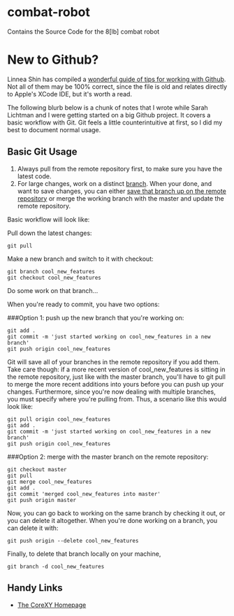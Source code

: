 combat-robot
==========================

Contains the Source Code for the  8[lb] combat robot


New to Github?
==============

Linnea Shin has compiled a [wonderful guide of tips for working with Github](https://gist.github.com/dunvi/5080965).  Not all of them
may be 100% correct, since the file is old and relates directly to Apple's XCode IDE, but it's
worth a read.


The following blurb below is a chunk of notes that I wrote while Sarah Lichtman and I were getting started
on a big Github project.
It covers a basic workflow with Git.  Git feels a little counterintuitive at first, so I did my best
to document normal usage.

## Basic Git Usage
1. Always pull from the remote repository first, to make sure you have the latest code.
1. For large changes, work on a distinct [branch](gitref.org/branching/).  When your done, and want to save changes, you can either 
[save that branch up on the remote repository](gitready.com/beginner/2009/02/02/push-and-delete-branches.html) or merge the working branch with the master and update the remote repository.

Basic workflow will look like:


Pull down the latest changes:
```
git pull
```

Make a new branch and switch to it with checkout:
```
git branch cool_new_features 
git checkout cool_new_features
```

Do some work on that branch...

When you're ready to commit, you have two options:

###Option 1: push up the new branch that you're working on:
```
git add .
git commit -m 'just started working on cool_new_features in a new branch'
git push origin cool_new_features
```
Git will save all of your branches in the remote repository if you add them.
Take care though: if a more recent version of cool_new_features is sitting in 
the remote repository, just like with the master branch, you'll have to git 
pull to merge the more recent additions into yours before you can push up 
your changes. Furthermore, since you're now dealing with multiple branches, 
you must specify where you're pulling from. Thus, a scenario like this would 
look like:

```
git pull origin cool_new_features
git add .
git commit -m 'just started working on cool_new_features in a new branch'
git push origin cool_new_features
```


###Option 2: merge with the master branch on the remote repository:
```
git checkout master
git pull
git merge cool_new_features 
git add .
git commit 'merged cool_new_features into master'
git push origin master
```
Now, you can go back to working on the same branch by checking it out, or you can delete it altogether. When  you're done working on a branch, you can delete it with:
```
git push origin --delete cool_new_features
```
Finally, to delete that branch locally on your machine, 
```
git branch -d cool_new_features
```


## Handy Links
- [The CoreXY Homepage](http://corexy.com/) 



